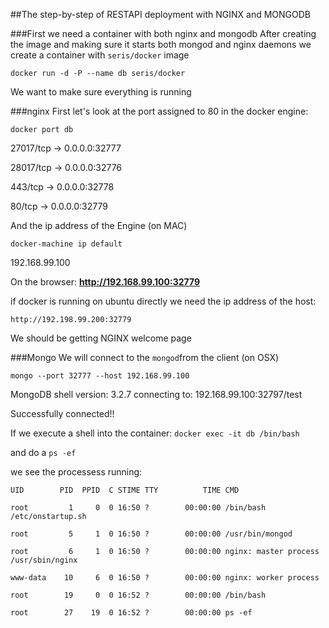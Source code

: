 ##The step-by-step of RESTAPI deployment with NGINX and MONGODB

###First we need a container with both nginx and mongodb
After creating the image and making sure it starts both mongod and nginx daemons
we create a container with `seris/docker` image

`docker run -d -P --name db seris/docker`

We want to make sure everything is running

###nginx
First let's look at the port assigned to 80 in the docker engine:

`docker port db`

27017/tcp -> 0.0.0.0:32777

28017/tcp -> 0.0.0.0:32776

443/tcp -> 0.0.0.0:32778

80/tcp -> 0.0.0.0:32779

And the ip address of the Engine (on MAC)

`docker-machine ip default`

192.168.99.100

On the browser: **http://192.168.99.100:32779**

if docker is running on ubuntu directly we need the ip address of the host:

`http://192.198.99.200:32779`

We should be getting NGINX welcome page

###Mongo
We will connect to the `mongod`from the client (on OSX)

`mongo --port 32777 --host 192.168.99.100`

MongoDB shell version: 3.2.7
connecting to: 192.168.99.100:32797/test

Successfully connected!!

If we execute a shell into the container: `docker exec -it db /bin/bash`

and do a `ps -ef`

we see the processess running:

`UID        PID  PPID  C STIME TTY          TIME CMD`

`root         1     0  0 16:50 ?        00:00:00 /bin/bash /etc/onstartup.sh`

`root         5     1  0 16:50 ?        00:00:00 /usr/bin/mongod`

`root         6     1  0 16:50 ?        00:00:00 nginx: master process /usr/sbin/nginx`

`www-data    10     6  0 16:50 ?        00:00:00 nginx: worker process`

`root        19     0  0 16:52 ?        00:00:00 /bin/bash`

`root        27    19  0 16:52 ?        00:00:00 ps -ef`


